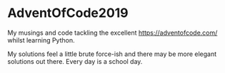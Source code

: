 # AdventOfCode2019

My musings and code tackling the excellent https://adventofcode.com/ whilst learning Python.

My solutions feel a little brute force-ish and there may be more elegant solutions out there. Every day is a school day.
